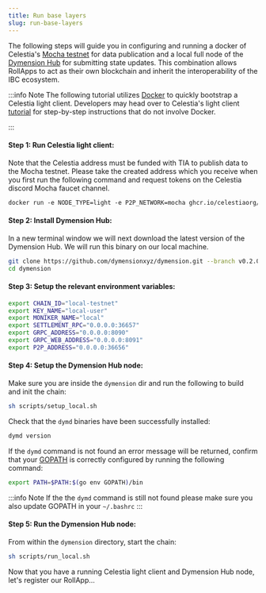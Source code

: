 ```yaml
---
title: Run base layers
slug: run-base-layers
---
```


The following steps will guide you in configuring and running a docker of Celestia's [Mocha testnet](https://docs.celestia.org/nodes/mocha-testnet/) for data publication and a local full node of the [Dymension Hub](/docs/learn/dymension-hub.md) for submitting state updates. This combination allows RollApps to act as their own blockchain and inherit the interoperability of the IBC ecosystem.

:::info Note
The following tutorial utilizes [Docker](https://docs.docker.com/engine/install/) to quickly bootstrap a Celestia light client. Developers may head over to Celestia's light client [tutorial](https://docs.celestia.org/nodes/light-node) for step-by-step instructions that do not involve Docker.

:::

#### Step 1: Run Celestia light client:

Note that the Celestia address must be funded with TIA to publish data to the Mocha testnet. Please take the created address which you receive when you first run the following command and request tokens on the Celestia discord Mocha faucet channel.

```dockerfile
docker run -e NODE_TYPE=light -e P2P_NETWORK=mocha ghcr.io/celestiaorg/celestia-node:sha-747c9e5 celestia light start --core.ip https://rpc-mocha.pops.one --gateway --gateway.addr 127.0.0.1 --gateway.port 26659 --p2p.network mocha
```

#### Step 2: Install Dymension Hub:

In a new terminal window we will next download the latest version of the Dymension Hub. We will run this binary on our local machine.

```bash
git clone https://github.com/dymensionxyz/dymension.git --branch v0.2.0-beta
cd dymension
```

#### Step 3: Setup the relevant environment variables:

```sh
export CHAIN_ID="local-testnet"
export KEY_NAME="local-user"
export MONIKER_NAME="local"
export SETTLEMENT_RPC="0.0.0.0:36657"
export GRPC_ADDRESS="0.0.0.0:8090"
export GRPC_WEB_ADDRESS="0.0.0.0:8091"
export P2P_ADDRESS="0.0.0.0:36656"
```

#### Step 4: Setup the Dymension Hub node:

Make sure you are inside the `dymension` dir and run the following to build and init the chain:

```bash
sh scripts/setup_local.sh
```

Check that the `dymd` binaries have been successfully installed:

```bash
dymd version
```

If the `dymd` command is not found an error message will be returned, confirm that your [GOPATH](https://go.dev/doc/gopath_code#GOPATH) is correctly configured by running the following command:

```bash
export PATH=$PATH:$(go env GOPATH)/bin
```

:::info Note
If the the `dymd` command is still not found please make sure you also update GOPATH in your `~/.bashrc`
:::

#### Step 5: Run the Dymension Hub node:

From within the `dymension` directory, start the chain:

```bash
sh scripts/run_local.sh
```

Now that you have a running Celestia light client and Dymension Hub node, let's register our RollApp...
